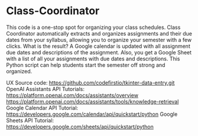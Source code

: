 # Class-Coordinator
This code is a one-stop spot for organizing your class schedules. Class Coordinator automatically extracts and organizes assignments and their due dates from your syllabus, allowing you to organize your semester with a few clicks. What is the result? A Google calendar is updated with all assignment due dates and descriptions of the assignment. Also, you get a Google Sheet with a list of all your assignments with due dates and descriptions. This Python script can help students start the semester off strong and organized. 

UX Source code: https://github.com/codefirstio/tkinter-data-entry.git 
OpenAI Assistants API Tutorials: https://platform.openai.com/docs/assistants/overview​ https://platform.openai.com/docs/assistants/tools/knowledge-retrieval 
Google Calendar API Tutorial: https://developers.google.com/calendar/api/quickstart/python 
Google Sheets API Tutorial: https://developers.google.com/sheets/api/quickstart/python 
